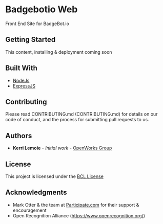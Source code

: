 # Badgebotio Web

Front End Site for BadgeBot.io

## Getting Started

This content, installing & deployment coming soon

## Built With

* [NodeJs](https://nodejs.or)
* [ExpressJS](https://expressjs.com/)

## Contributing

Please read CONTRIBUTING.md (CONTRIBUTING.md) for details on our code of conduct, and the process for submitting pull requests to us.
 

## Authors

* **Kerri Lemoie** - *Initial work* - [OpenWorks Group](http://openworksgrp.com)


## License

This project is licensed under the [BCL License](https://douglass.io/the-bcl)

## Acknowledgments

* Mark Otter & the team at [Participate.com](https://participate.com) for their support & encouragement
* Open Recognition Alliance (https://www.openrecognition.org/)
